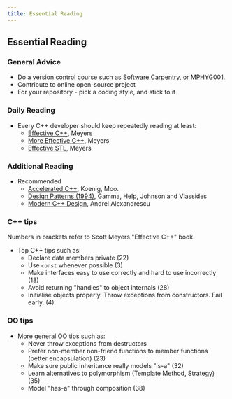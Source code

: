 ```yaml
---
title: Essential Reading
---
```


## Essential Reading

### General Advice

* Do a version control course such as [Software Carpentry](https://www.ucl.ac.uk/isd/services/research-it/training/courses/software-carpentry-workshop), or [MPHYG001](http://github-pages.ucl.ac.uk/rsd-engineeringcourse/).
* Contribute to online open-source project
* For your repository - pick a coding style, and stick to it


### Daily Reading

* Every C++ developer should keep repeatedly reading at least:
    * [Effective C++][Meyers], Meyers
    * [More Effective C++][Meyers], Meyers
    * [Effective STL][Meyers], Meyers
    

### Additional Reading

* Recommended
    * [Accelerated C++](https://www.amazon.co.uk/Accelerated-Practical-Programming-Example-Depth/dp/020170353X/ref=sr_1_5?ie=UTF8&qid=1484566101&sr=8-5&keywords=Moo+C%2B%2B), Koenig, Moo.
    * [Design Patterns (1994)](https://www.amazon.co.uk/Design-patterns-elements-reusable-object-oriented-x/dp/0201633612/ref=sr_1_1?ie=UTF8&qid=1484566062&sr=8-1&keywords=Design+Patterns), Gamma, Help, Johnson and Vlassides
    * [Modern C++ Design](https://www.amazon.co.uk/Modern-Design-Generic-Programming-Patterns/dp/0201704315/ref=sr_1_2?ie=UTF8&qid=1484566008&sr=8-2&keywords=Modern+C%2B%2B), Andrei Alexandrescu

    
### C++ tips

Numbers in brackets refer to Scott Meyers "Effective C++" book.

* Top C++ tips such as:
    * Declare data members private (22)
    * Use `const` whenever possible (3) 
    * Make interfaces easy to use correctly and hard to use incorrectly (18)
    * Avoid returning "handles" to object internals (28) 
    * Initialise objects properly. Throw exceptions from constructors. Fail early. (4)


### OO tips

* More general OO tips such as:
    * Never throw exceptions from destructors
    * Prefer non-member non-friend functions to member functions (better encapsulation) (23)
    * Make sure public inheritance really models "is-a" (32) 
    * Learn alternatives to polymorphism (Template Method, Strategy) (35) 
    * Model "has-a" through composition (38) 

[Meyers]: http://www.aristeia.com/books.html


